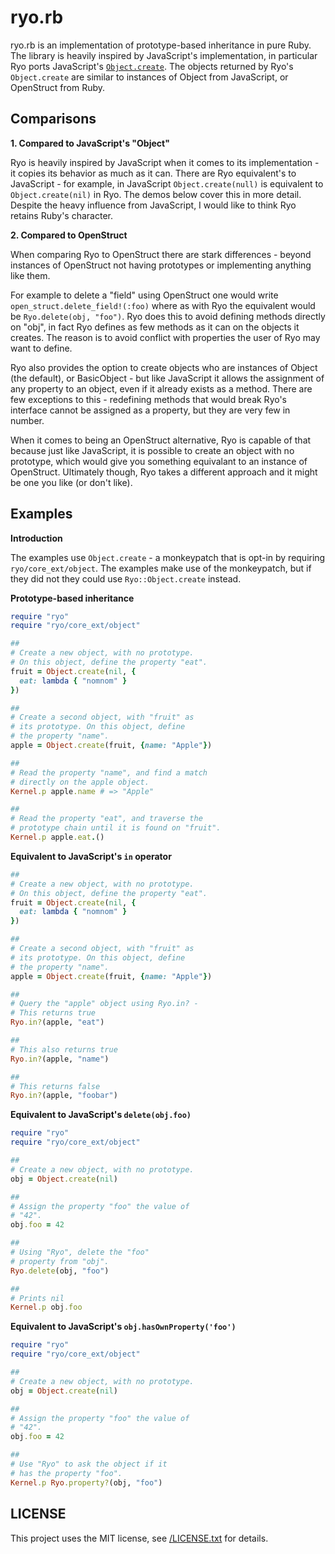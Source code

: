 # ryo.rb

ryo.rb is an implementation of prototype-based inheritance in pure
Ruby. The library is heavily inspired by JavaScript's implementation, 
in particular Ryo ports JavaScript's [`Object.create`](https://developer.mozilla.org/en-US/docs/Web/JavaScript/Reference/Global_Objects/Object/create).
The objects returned by Ryo's `Object.create` are similar to instances 
of Object from JavaScript, or OpenStruct from Ruby. 

## Comparisons

**1. Compared to JavaScript's "Object"**

Ryo is heavily inspired by JavaScript when it comes to its implementation - 
it copies its behavior as much as it can. There are Ryo equivalent's to 
JavaScript - for example, in JavaScript `Object.create(null)` is equivalent
to `Object.create(nil)` in Ryo. The demos below cover this in more 
detail. Despite the heavy influence from JavaScript, I would like to think 
Ryo retains Ruby's character. 

**2. Compared to OpenStruct**

When comparing Ryo to OpenStruct there are stark differences - 
beyond instances of OpenStruct not having prototypes or implementing
anything like them. 

For example to delete a "field" using OpenStruct one would write 
`open_struct.delete_field!(:foo)` where as with Ryo the equivalent
would be `Ryo.delete(obj, "foo")`. Ryo does this to avoid defining
methods directly on "obj", in fact Ryo defines as few methods as it 
can on the objects it creates. The reason is to avoid conflict with 
properties the user of Ryo may want to define. 

Ryo also provides the option to create objects who are instances of
Object (the default), or BasicObject - but like JavaScript it allows
the assignment of any property to an object, even if it already exists as a 
method. There are few exceptions to this - redefining methods that would 
break Ryo's interface cannot be assigned as a property, but they are very 
few in number. 

When it comes to being an OpenStruct alternative, Ryo is capable of that 
because just like JavaScript, it is possible to create an object with no 
prototype, which would give you something equivalant to an instance of
OpenStruct. Ultimately though, Ryo takes a different approach and it might
be one you like (or don't like).

## Examples

**Introduction**

The examples use `Object.create` - a monkeypatch that is opt-in
by requiring `ryo/core_ext/object`. The examples make use of the 
monkeypatch, but if they did not they could use 
`Ryo::Object.create` instead.

**Prototype-based inheritance** 

```ruby
require "ryo"
require "ryo/core_ext/object"

##
# Create a new object, with no prototype.
# On this object, define the property "eat".
fruit = Object.create(nil, {
  eat: lambda { "nomnom" }
})

##
# Create a second object, with "fruit" as
# its prototype. On this object, define
# the property "name".
apple = Object.create(fruit, {name: "Apple"})

##
# Read the property "name", and find a match
# directly on the apple object.
Kernel.p apple.name # => "Apple"

##
# Read the property "eat", and traverse the
# prototype chain until it is found on "fruit".
Kernel.p apple.eat.()
``` 

**Equivalent to JavaScript's `in` operator**

```ruby
##
# Create a new object, with no prototype.
# On this object, define the property "eat".
fruit = Object.create(nil, {
  eat: lambda { "nomnom" }
})

##
# Create a second object, with "fruit" as
# its prototype. On this object, define
# the property "name".
apple = Object.create(fruit, {name: "Apple"})

##
# Query the "apple" object using Ryo.in? - 
# This returns true
Ryo.in?(apple, "eat")

##
# This also returns true 
Ryo.in?(apple, "name")

##
# This returns false
Ryo.in?(apple, "foobar")
```

**Equivalent to JavaScript's `delete(obj.foo)`**

```ruby 
require "ryo"
require "ryo/core_ext/object"

##
# Create a new object, with no prototype.
obj = Object.create(nil)

##
# Assign the property "foo" the value of
# "42".
obj.foo = 42

##
# Using "Ryo", delete the "foo"
# property from "obj".
Ryo.delete(obj, "foo")

##
# Prints nil
Kernel.p obj.foo

```

**Equivalent to JavaScript's `obj.hasOwnProperty('foo')`**

```ruby
require "ryo"
require "ryo/core_ext/object"

##
# Create a new object, with no prototype.
obj = Object.create(nil)

##
# Assign the property "foo" the value of
# "42".
obj.foo = 42

##
# Use "Ryo" to ask the object if it
# has the property "foo".
Kernel.p Ryo.property?(obj, "foo")
```

## LICENSE

This project uses the MIT license, see [/LICENSE.txt](/LICENSE.txt) for details.
